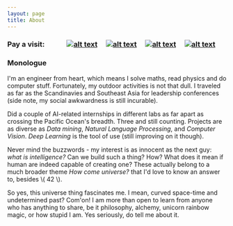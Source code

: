 ```yaml
---
layout: page
title: About
---
```

<!-- Please don't remove this: Grab your social icons from https://github.com/carlsednaoui/gitsocial -->

<!-- display the social media buttons in your README -->



### Pay a visit: &nbsp; &nbsp; &nbsp; &nbsp; &nbsp; &nbsp; [![alt text][1.1]][1] &nbsp; &nbsp; [![alt text][2.1]][2] &nbsp; &nbsp; [![alt text][3.1]][3] &nbsp; &nbsp; [![alt text][4.1]][4]


### Monologue

I'm an engineer from heart, which means I solve maths, read physics and do computer stuff. Fortunately, my outdoor activities is not that dull. I traveled as far as the Scandinavies and Southeast Asia for leadership conferences (side note, my social awkwardness is still incurable).

Did a couple of AI-related internships in different labs as far apart as crossing the Pacific Ocean's breadth. Three and still counting. Projects are as diverse as _Data mining_, _Natural Language Processing_, and _Computer Vision_. _Deep Learning_ is the tool of use (still improving on it though).

Never mind the buzzwords - my interest is as innocent as the next guy: _what is intelligence?_ Can we build such a thing? How? What does it mean if human are indeed capable of creating one? These actually belong to a much broader theme _How come universe?_ that I'd love to know an answer to,  besides \\( 42 \\).

So yes, this universe thing fascinates me. I mean, curved space-time and undetermined past? Com'on! I am more than open to learn from anyone who has anything to share, be it philosophy, alchemy, unicorn rainbow magic, or how stupid I am. Yes seriously, do tell me about it.

<!-- links to social media icons -->
<!-- no need to change these -->

<!-- icons with padding -->

[1.1]: http://i.imgur.com/CKLpgcs.png (email icon with padding)
[2.1]: http://i.imgur.com/aV59QS6.png (github icon with padding)
[3.1]: http://i.imgur.com/Q9Dr6XJ.png (linkedin icon with padding)
[4.1]: http://i.imgur.com/2amdaUm.png (resume icon with padding)

<!-- icons without padding -->

[1.2]: http://i.imgur.com/CKLpgcs.png (email icon without padding)
[2.2]: http://i.imgur.com/aV59QS6.png (github icon without padding)
[3.2]: http://i.imgur.com/Q9Dr6XJ.png (linkedin plus icon without padding)
[4.2]: http://i.imgur.com/2amdaUm.png (resume icon without padding)


<!-- links to your social media accounts -->
<!-- update these accordingly -->

[1]: mailto:thtrieu@apcs.vn
[2]: http://github.com/thtrieu/
[3]: https://linkedin.com/in/thtrieu95
[4]: http://thtrieu.github.io/resume.pdf

<!-- Please don't remove this: Grab your social icons from https://github.com/carlsednaoui/gitsocial -->
